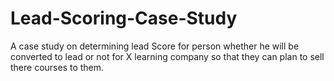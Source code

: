 # Lead-Scoring-Case-Study
A case study on determining lead Score for person whether he will be converted to lead or not for X learning company so that they can plan to sell there courses to them.
